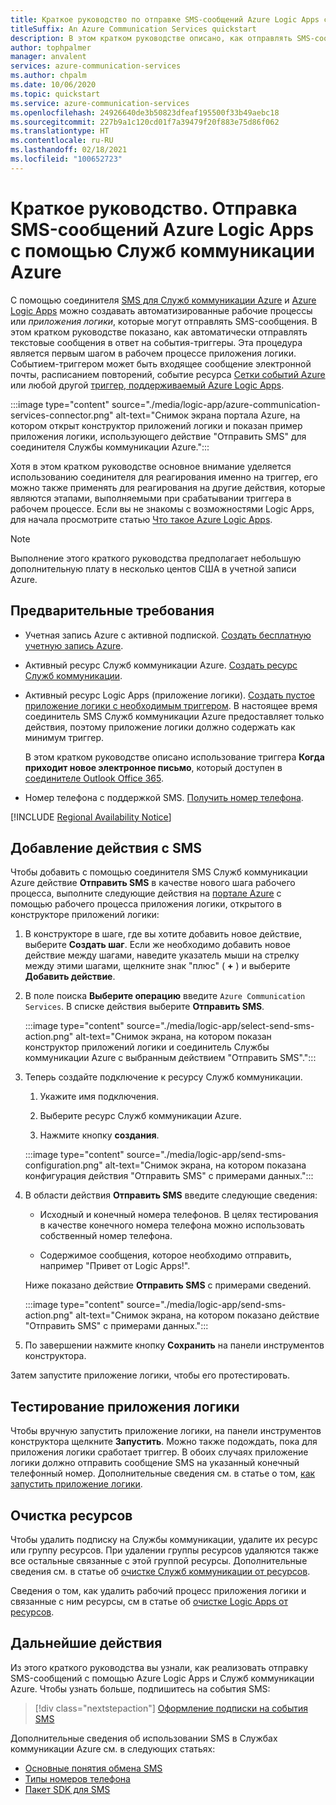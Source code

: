```yaml
---
title: Краткое руководство по отправке SMS-сообщений Azure Logic Apps с помощью Служб коммуникации Azure
titleSuffix: An Azure Communication Services quickstart
description: В этом кратком руководстве описано, как отправлять SMS-сообщения в рабочие процессы Azure Logic Apps с помощью соединителя Служб коммуникации Azure.
author: tophpalmer
manager: anvalent
services: azure-communication-services
ms.author: chpalm
ms.date: 10/06/2020
ms.topic: quickstart
ms.service: azure-communication-services
ms.openlocfilehash: 24926640de3b50823dfeaf195500f33b49aebc18
ms.sourcegitcommit: 227b9a1c120cd01f7a39479f20f883e75d86f062
ms.translationtype: HT
ms.contentlocale: ru-RU
ms.lasthandoff: 02/18/2021
ms.locfileid: "100652723"
---
```

# <a name="quickstart-send-sms-messages-in-azure-logic-apps-with-azure-communication-services"></a>Краткое руководство. Отправка SMS-сообщений Azure Logic Apps с помощью Служб коммуникации Azure

С помощью соединителя [SMS для Служб коммуникации Azure](../../overview.md) и [Azure Logic Apps](../../../logic-apps/logic-apps-overview.md) можно создавать автоматизированные рабочие процессы или *приложения логики*, которые могут отправлять SMS-сообщения. В этом кратком руководстве показано, как автоматически отправлять текстовые сообщения в ответ на события-триггеры. Эта процедура является первым шагом в рабочем процессе приложения логики. Событием-триггером может быть входящее сообщение электронной почты, расписанием повторений, событие ресурса [Сетки событий Azure](../../../event-grid/overview.md) или любой другой [триггер, поддерживаемый Azure Logic Apps](/connectors/connector-reference/connector-reference-logicapps-connectors).

:::image type="content" source="./media/logic-app/azure-communication-services-connector.png" alt-text="Снимок экрана портала Azure, на котором открыт конструктор приложений логики и показан пример приложения логики, использующего действие &quot;Отправить SMS&quot; для соединителя Службы коммуникации Azure.":::

Хотя в этом кратком руководстве основное внимание уделяется использованию соединителя для реагирования именно на триггер, его можно также применять для реагирования на другие действия, которые являются этапами, выполняемыми при срабатывании триггера в рабочем процессе. Если вы не знакомы с возможностями Logic Apps, для начала просмотрите статью [Что такое Azure Logic Apps](../../../logic-apps/logic-apps-overview.md).

> [!NOTE]
> Выполнение этого краткого руководства предполагает небольшую дополнительную плату в несколько центов США в учетной записи Azure.

## <a name="prerequisites"></a>Предварительные требования

- Учетная запись Azure с активной подпиской. [Создать бесплатную учетную запись Azure](https://azure.microsoft.com/free/?WT.mc_id=A261C142F).

- Активный ресурс Служб коммуникации Azure. [Создать ресурс Служб коммуникации](../create-communication-resource.md).

- Активный ресурс Logic Apps (приложение логики). [Создать пустое приложение логики с необходимым триггером](../../../logic-apps/quickstart-create-first-logic-app-workflow.md). В настоящее время соединитель SMS Служб коммуникации Azure предоставляет только действия, поэтому приложение логики должно содержать как минимум триггер.

  В этом кратком руководстве описано использование триггера **Когда приходит новое электронное письмо**, который доступен в [соединителе Outlook Office 365](/connectors/office365/).

- Номер телефона с поддержкой SMS. [Получить номер телефона](./get-phone-number.md).

[!INCLUDE [Regional Availability Notice](../../includes/regional-availability-include.md)]

## <a name="add-an-sms-action"></a>Добавление действия с SMS

Чтобы добавить с помощью соединителя SMS Служб коммуникации Azure действие **Отправить SMS** в качестве нового шага рабочего процесса, выполните следующие действия на [портале Azure](https://portal.azure.com) с помощью рабочего процесса приложения логики, открытого в конструкторе приложений логики:

1. В конструкторе в шаге, где вы хотите добавить новое действие, выберите **Создать шаг**. Если же необходимо добавить новое действие между шагами, наведите указатель мыши на стрелку между этими шагами, щелкните знак "плюс" ( **+** ) и выберите **Добавить действие**.

1. В поле поиска **Выберите операцию** введите `Azure Communication Services`. В списке действия выберите **Отправить SMS**.

   :::image type="content" source="./media/logic-app/select-send-sms-action.png" alt-text="Снимок экрана, на котором показан конструктор приложений логики и соединитель Службы коммуникации Azure с выбранным действием &quot;Отправить SMS&quot;.":::

1. Теперь создайте подключение к ресурсу Служб коммуникации.

   1. Укажите имя подключения.

   1. Выберите ресурс Служб коммуникации Azure.

   1. Нажмите кнопку **создания**.

   :::image type="content" source="./media/logic-app/send-sms-configuration.png" alt-text="Снимок экрана, на котором показана конфигурация действия &quot;Отправить SMS&quot; с примерами данных.":::

1. В области действия **Отправить SMS** введите следующие сведения: 

   * Исходный и конечный номера телефонов. В целях тестирования в качестве конечного номера телефона можно использовать собственный номер телефона.

   * Содержимое сообщения, которое необходимо отправить, например "Привет от Logic Apps!".

   Ниже показано действие **Отправить SMS** с примерами сведений.

   :::image type="content" source="./media/logic-app/send-sms-action.png" alt-text="Снимок экрана, на котором показано действие &quot;Отправить SMS&quot; с примерами данных.":::

1. По завершении нажмите кнопку **Сохранить** на панели инструментов конструктора.

Затем запустите приложение логики, чтобы его протестировать.

## <a name="test-your-logic-app"></a>Тестирование приложения логики

Чтобы вручную запустить приложение логики, на панели инструментов конструктора щелкните **Запустить**. Можно также подождать, пока для приложения логики сработает триггер. В обоих случаях приложение логики должно отправить сообщение SMS на указанный конечный телефонный номер. Дополнительные сведения см. в статье о том, [как запустить приложение логики](../../../logic-apps/quickstart-create-first-logic-app-workflow.md#run-your-logic-app).

## <a name="clean-up-resources"></a>Очистка ресурсов

Чтобы удалить подписку на Службы коммуникации, удалите их ресурс или группу ресурсов. При удалении группы ресурсов удаляются также все остальные связанные с этой группой ресурсы. Дополнительные сведения см. в статье об [очистке Служб коммуникации от ресурсов](../create-communication-resource.md#clean-up-resources).

Сведения о том, как удалить рабочий процесс приложения логики и связанные с ним ресурсы, см в статье об [очистке Logic Apps от ресурсов](../../../logic-apps/quickstart-create-first-logic-app-workflow.md#clean-up-resources).

## <a name="next-steps"></a>Дальнейшие действия

Из этого краткого руководства вы узнали, как реализовать отправку SMS-сообщений с помощью Azure Logic Apps и Служб коммуникации Azure. Чтобы узнать больше, подпишитесь на события SMS:

> [!div class="nextstepaction"]
> [Оформление подписки на события SMS](./handle-sms-events.md)

Дополнительные сведения об использовании SMS в Службах коммуникации Azure см. в следующих статьях:

- [Основные понятия обмена SMS](../../concepts/telephony-sms/concepts.md)
- [Типы номеров телефона](../../concepts/telephony-sms/plan-solution.md)
- [Пакет SDK для SMS](../../concepts/telephony-sms/sdk-features.md)
